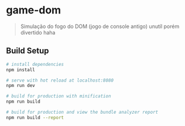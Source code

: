 # game-dom

> Simulação do fogo do DOM (jogo de console antigo)
unutíl porém divertido haha

## Build Setup

``` bash
# install dependencies
npm install

# serve with hot reload at localhost:8080
npm run dev

# build for production with minification
npm run build

# build for production and view the bundle analyzer report
npm run build --report
```